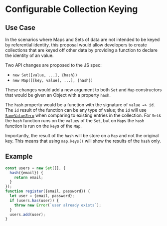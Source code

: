 # Configurable Collection Keying

## Use Case

In the scenarios where Maps and Sets of data are not intended to be keyed by referential identity, this proposal would allow developers to create collections that are keyed off other data by providing a function to declare the identity of an value.

Two API changes are proposed to the JS spec:

* `new Set([value, ...], {hash})`
* `new Map([[key, value], ...], {hash})`

These changes would add a new argument to both `Set` and `Map` constructors that would be given an Object with a property `hash`.

The `hash` property would be a function with the signature of `value => id`. The `id` result of the function can be any type of value; the `id` will use [`SameValueZero`](https://tc39.github.io/ecma262/#sec-samevaluezero) when comparing to existing entries in the collection. For `Set`s the `hash` function runs on the `value`s of the `Set`, but on `Map`s the `hash` function is run on the `key`s of the `Map`.

Importantly, the result of the `hash` will be store on a `Map` and not the original key. This means that using `map.keys()` will show the results of the `hash` only.

## Example

```js
const users = new Set([], {
  hash({email}) {
    return email;
  }
});
function register({email, password}) {
  let user = {email, password};
  if (users.has(user)) {
    throw new Error(`user already exists`);
  }
  users.add(user);
}
```
